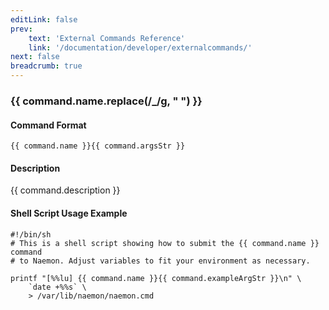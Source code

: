```yaml
---
editLink: false
prev:
    text: 'External Commands Reference'
    link: '/documentation/developer/externalcommands/'
next: false
breadcrumb: true
---
```


<script setup>
const command = {"args":[{"name":"service","type":"service"},{"name":"event_handler_command","type":"str"}],"name":"CHANGE_SVC_EVENT_HANDLER","description":"Changes the event handler command for a particular service to be that specified by the 'event_handler_command' option. The 'event_handler_command' option specifies the short name of the command that should be used as the new service event handler. The command must have been configured in Naemon before it was last (re)started.","classes":["service"],"argsStr":";service;event_handler_command","exampleArgStr":";service1;restart_service"};
</script>

<h3>{{ command.name.replace(/_/g, " ") }}</h3>

#### Command Format

`{{ command.name }}{{ command.argsStr }}`

#### Description

{{ command.description }}

#### Shell Script Usage Example

```sh-vue
#!/bin/sh
# This is a shell script showing how to submit the {{ command.name }} command
# to Naemon. Adjust variables to fit your environment as necessary.

printf "[%%lu] {{ command.name }}{{ command.exampleArgStr }}\n" \
    `date +%%s` \
    > /var/lib/naemon/naemon.cmd
```
